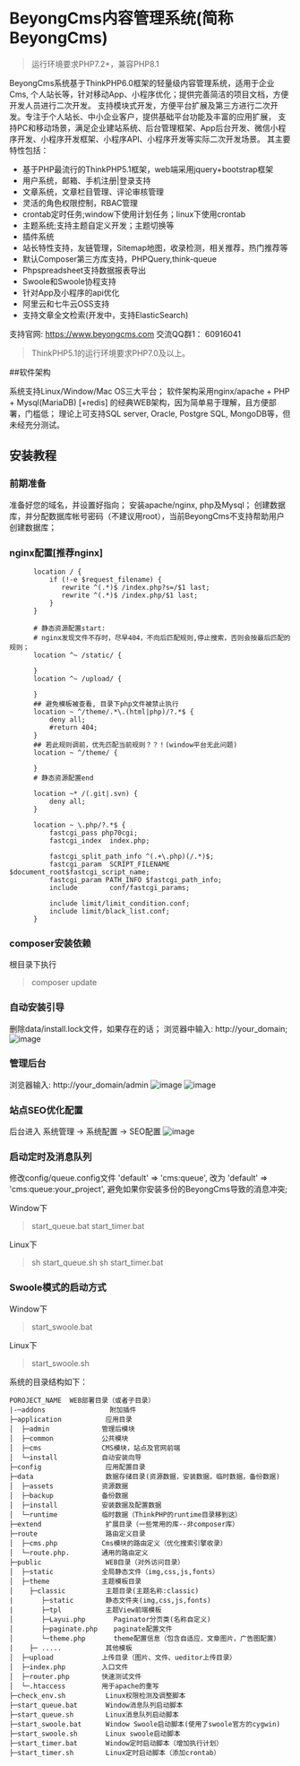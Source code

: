 BeyongCms内容管理系统(简称BeyongCms)
===============

> 运行环境要求PHP7.2+，兼容PHP8.1

BeyongCms系统基于ThinkPHP6.0框架的轻量级内容管理系统，适用于企业Cms, 个人站长等，针对移动App、小程序优化；提供完善简洁的项目文档，方便开发人员进行二次开发。
支持模块式开发，方便平台扩展及第三方进行二次开发。专注于个人站长、中小企业客户，提供基础平台功能及丰富的应用扩展，
支持PC和移动场景，满足企业建站系统、后台管理框架、App后台开发、微信小程序开发、小程序开发框架、小程序API、小程序开发等实际二次开发场景。
其主要特性包括：

 + 基于PHP最流行的ThinkPHP5.1框架，web端采用jquery+bootstrap框架
 + 用户系统，邮箱、手机注册|登录支持
 + 文章系统，文章栏目管理、评论审核管理
 + 灵活的角色权限控制，RBAC管理
 + crontab定时任务;window下使用计划任务；linux下使用crontab
 + 主题系统;支持主题自定义开发；主题切换等
 + 插件系统
 + 站长特性支持，友链管理，Sitemap地图，收录检测，相关推荐，热门推荐等
 + 默认Composer第三方库支持，PHPQuery,think-queue
 + Phpspreadsheet支持数据报表导出
 + Swoole和Swoole协程支持
 + 针对App及小程序的api优化
 + 阿里云和七牛云OSS支持
 + 支持文章全文检索(开发中，支持ElasticSearch)
 
支持官网: https://www.beyongcms.com
交流QQ群1： 60916041

> ThinkPHP5.1的运行环境要求PHP7.0及以上。

##软件架构

系统支持Linux/Window/Mac OS三大平台；
软件架构采用nginx/apache + PHP + Mysql(MariaDB) [+redis] 的经典WEB架构，因为简单易于理解，且方便部署，门槛低；
理论上可支持SQL server, Oracle, Postgre SQL, MongoDB等，但未经充分测试。

## 安装教程

### 前期准备
准备好您的域名，并设置好指向；
安装apache/nginx, php及Mysql；
创建数据库，并分配数据库帐号密码（不建议用root），当前BeyongCms不支持帮助用户创建数据库；

### nginx配置[推荐nginx]

```
      location / {
          if (!-e $request_filename) {
             rewrite ^(.*)$ /index.php?s=/$1 last;
             rewrite ^(.*)$ /index.php/$1 last;
          }
      }

      # 静态资源配置start: 
      # nginx发现文件不存时，尽早404，不向后匹配规则,停止搜索，否则会按最后匹配的规则；
      location ^~ /static/ {
          
      }
      location ^~ /upload/ {
          
      }
      ## 避免模板被查看, 目录下php文件被禁止执行
      location ~ ^/theme/.*\.(html|php)/?.*$ {
          deny all;
          #return 404;
      }
      ## 若此规则调前，优先匹配当前规则？？！(window平台无此问题)
      location ~ ^/theme/ {
          
      }
      # 静态资源配置end
      
      location ~* /(.git|.svn) {
          deny all;
      }
      
      location ~ \.php/?.*$ {
          fastcgi_pass php70cgi;
          fastcgi_index  index.php;

          fastcgi_split_path_info ^(.+\.php)(/.*)$;
          fastcgi_param  SCRIPT_FILENAME  $document_root$fastcgi_script_name;
          fastcgi_param PATH_INFO $fastcgi_path_info;
          include        conf/fastcgi_params;
          
          include limit/limit_condition.conf;
          include limit/black_list.conf;
      }
```

### composer安装依赖

根目录下执行

> composer update

### 自动安装引导

删除data/install.lock文件，如果存在的话；
浏览器中输入: http://your_domain;
![image](./public/static/install/screenshot/install.jpg)

### 管理后台

浏览器输入: http://your_domain/admin
![image](./public/static/install/screenshot/admin_login.jpg)
![image](./public/static/install/screenshot/admin_tongji.jpg)

### 站点SEO优化配置

后台进入 系统管理 -> 系统配置 -> SEO配置
![image](./public/static/install/screenshot/admin_setting.jpg)

### 启动定时及消息队列

修改config/queue.config文件
'default' => 'cms:queue',
改为
'default' => 'cms:queue:your_project',
避免如果你安装多份的BeyongCms导致的消息冲突;

Window下
>start_queue.bat
>start_timer.bat

Linux下
>sh start_queue.sh
>sh start_timer.bat

### Swoole模式的启动方式

Window下
>start_swoole.bat

Linux下
>start_swoole.sh 


系统的目录结构如下：

~~~
POROJECT_NAME  WEB部署目录（或者子目录）
|-─addons                附加插件
├─application           应用目录
│  ├─admin             管理后模块
│  ├─common            公共模块
│  ├─cms               CMS模块，站点及官网前端
│  └─install           自动安装向导
├─config                应用配置目录
├─data                  数据存储目录(资源数据，安装数据，临时数据，备份数据)
│  ├─assets            资源数据
│  ├─backup            备份数据
│  ├─install           安装数据及配置数据
│  └─runtime           临时数据（ThinkPHP的runtime目录移到这）
├─extend                扩展目录（一些常用的库--非composer库）
├─route                 路由定义目录
│  ├─cms.php           Cms模块的路由定义（优化搜索引擎收录）
│  └─route.php.        通用的路由定义
├─public                WEB目录（对外访问目录）
│  ├─static            全局静态文件（img,css,js,fonts）
│  ├─theme             主题模板目录
│    ├─classic          主题目录(主题名称:classic)
|       ├─static        静态文件夹(img,css,js,fonts)
|       ├─tpl           主题View前端模板
│       ├─Layui.php       Paginator分页类(名称自定义)
│       ├─paginate.php    paginate配置文件
│       └─theme.php       theme配置信息（包含自适应，文章图片，广告图配置）
|    ├─ .....           其他模板
│  ├─upload            上传目录（图片、文件、ueditor上传目录）
│  ├─index.php         入口文件
│  ├─router.php        快速测试文件
│  └─.htaccess         用于apache的重写
├─check_env.sh          Linux权限检测及调整脚本
├─start_queue.bat       Window消息队列启动脚本
├─start_queue.sh        Linux消息队列启动脚本
├─start_swoole.bat      Window Swoole启动脚本(使用了swoole官方的cygwin)
├─start_swoole.sh       Linux swoole启动脚本
├─start_timer.bat       Window定时启动脚本（增加执行计划）
├─start_timer.sh        Linux定时启动脚本（添加crontab）
~~~

